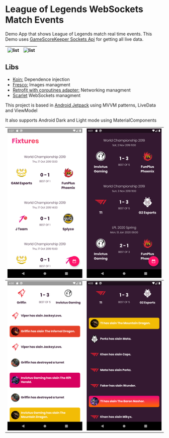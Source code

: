 # League of Legends WebSockets Match Events
Demo App that shows League of Legends  match real time events.
This Demo uses [GameScoreKeeper Sockets Api](https://docs.gamescorekeeper.com/#live_api)  for getting all live data.

| ![list](media/general_dark.gif) | ![list](media/pick_date.gif) |
|--|--|


## Libs
- [Koin:](https://insert-koin.io/) Dependence injection
- [Fresco:](https://github.com/facebook/fresco)  Images managment
- [Retrofit with coroutines adapter:](https://github.com/square/retrofit) Networking managment
- [Scarlet](https://github.com/Tinder/Scarlet) WebSockets managment

This project is based in [Android Jetpack](https://developer.android.com/jetpack?hl=es-419) using MVVM patterns, LiveData and ViewModel

It also supports Android Dark and Light mode using MaterialComponents

| ![list](media/landing.png) | ![list](media/landing_dark.png) |
|--|--|
| ![list](media/detail.png) | ![list](media/detail_dark.png) |
